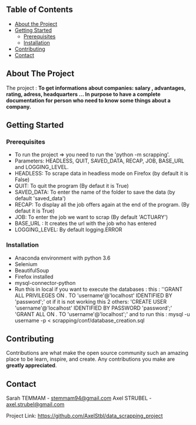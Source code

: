 <!-- TABLE OF CONTENTS -->
## Table of Contents

* [About the Project](#about-the-project)
* [Getting Started](#getting-started)
  * [Prerequisites](#prerequisites)
  * [Installation](#installation)
* [Contributing](#contributing)
* [Contact](#contact)




<!-- ABOUT THE PROJECT -->
## About The Project

<!--[![Product Name Screen Shot][product-screenshot]](https://example.com)-->

The project :
**To get informations about companies: salary , advantages, rating, adress, headquarters ... In purpose to have a complete 
documentation for person who need to know some things about a company.**



<!-- GETTING STARTED -->
## Getting Started

### Prerequisites

* []()To run the project => you need to run the 'python -m scrapping'.
* []()Parameters: HEADLESS, QUIT, SAVED_DATA, RECAP, JOB, BASE_URL and LOGGING_LEVEL.
* []()HEADLESS: To scrape data in headless mode on Firefox (by default it is False)
* []()QUIT: To quit the program (By defaut it is True)
* []()SAVED_DATA: To enter the name of the folder to save the data (by default 'saved_data')
* []()RECAP: To display all the job offers again at the end of the program. (By defaut it is True)
* []()JOB: To enter the job we want to scrap (By default 'ACTUARY')
* []()BASE_URL : It creates the url with the job who has entered
* []()LOGGING_LEVEL: By default logging.ERROR

### Installation
* []()Anaconda environment with python 3.6
* []()Selenium
* []()BeautifulSoup
* []()Firefox installed
* []()mysql-connector-python
* []()Run this in local if you want to execute the databases : 
this : ''GRANT ALL PRIVILEGES ON *.* TO 'username'@'localhost' IDENTIFIED BY 'password';'
ot if it is not working this 2 others:
'CREATE USER 'username'@'localhost' IDENTIFIED BY PASSWORD 'password';'
'GRANT ALL ON *.* TO 'username'@'localhost';'
 and to run this : mysql -u username -p < scrapping/conf/database_creation.sql 
<!-- CONTRIBUTING -->
## Contributing

Contributions are what make the open source community such an amazing place to be learn, inspire, and create. Any contributions you make are **greatly appreciated**.


<!-- CONTACT -->
## Contact

Sarah TEMMAM - stemmam94@gmail.com
Axel STRUBEL - axel.strubel@gmail.com

Project Link: https://github.com/AxelStbl/data_scrapping_project



<!-- MARKDOWN LINKS & IMAGES -->
<!-- https://www.markdownguide.org/basic-syntax/#reference-style-links -->
[contributors-shield]: https://img.shields.io/github/contributors/othneildrew/Best-README-Template.svg?style=flat-square
[contributors-url]: https://github.com/othneildrew/Best-README-Template/graphs/contributors
[forks-shield]: https://img.shields.io/github/forks/othneildrew/Best-README-Template.svg?style=flat-square
[forks-url]: https://github.com/othneildrew/Best-README-Template/network/members
[stars-shield]: https://img.shields.io/github/stars/othneildrew/Best-README-Template.svg?style=flat-square
[stars-url]: https://github.com/othneildrew/Best-README-Template/stargazers
[issues-shield]: https://img.shields.io/github/issues/othneildrew/Best-README-Template.svg?style=flat-square
[issues-url]: https://github.com/othneildrew/Best-README-Template/issues
[license-shield]: https://img.shields.io/github/license/othneildrew/Best-README-Template.svg?style=flat-square
[license-url]: https://github.com/othneildrew/Best-README-Template/blob/master/LICENSE.txt
[linkedin-shield]: https://img.shields.io/badge/-LinkedIn-black.svg?style=flat-square&logo=linkedin&colorB=555
[linkedin-url]: https://linkedin.com/in/othneildrew
[product-screenshot]: images/screenshot.png
